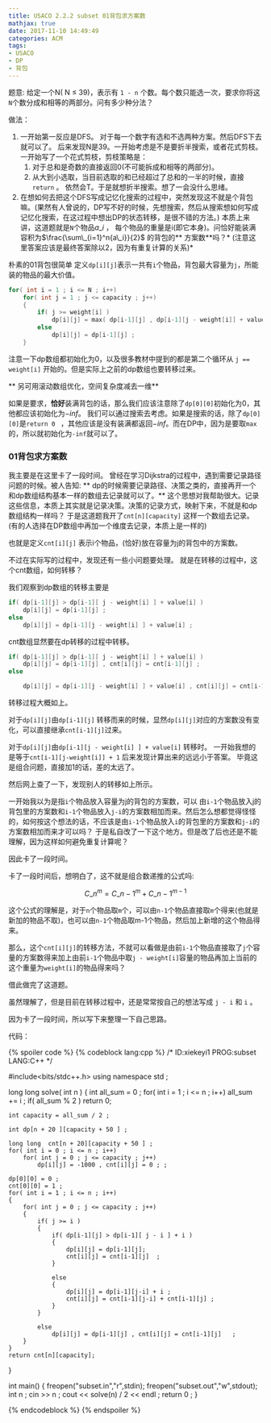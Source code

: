 ```yaml
---
title: USACO 2.2.2 subset 01背包求方案数
mathjax: true 
date: 2017-11-10 14:49:49
categories: ACM
tags:
- USACO
- DP
- 背包
---
```




题意: 给定一个N( N $\leq$ 39)，表示有 `1 - n` 个数。每个数只能选一次，要求你将这`N`个数分成和相等的两部分。问有多少种分法？

<!--more-->

做法：

1. 一开始第一反应是DFS。 对于每一个数字有选和不选两种方案。然后DFS下去就可以了。 后来发现N是39。一开始考虑是不是要折半搜索，或者花式剪枝。
一开始写了一个花式剪枝，剪枝策略是：
	1. 对于总和是奇数的直接返回0(不可能拆成和相等的两部分)。 
	2. 从大到小选取，当目前选取的和已经超过了总和的一半的时候，直接`return` 。 依然会T。于是就想折半搜索。想了一会没什么思绪。
2. 在想如何去把这个DFS写成记忆化搜索的过程中，突然发现这不就是个背包嘛。(果然有人曾说的，DP写不好的时候，先想搜索，然后从搜索想如何写成记忆化搜索，在这过程中想出DP的状态转移，是很不错的方法。)
本质上来讲，这道题就是`N`个物品$a\_{i}$ ， 每个物品的重量是i(即它本身)。问恰好能装满容积为$\frac{\sum\_{i=1}^n{a\_i}}{2}$ 的背包的** 方案数**吗？* (注意这里答案应该是最终答案除以2，因为有重复计算的关系)*


朴素的01背包很简单
定义`dp[i][j]`表示一共有`i`个物品，背包最大容量为`j`，所能装的物品的最大价值。
```c++
for( int i = 1 ; i <= N ; i++)
	for( int j = 1 ; j <= capacity ; j++)
	{
		if( j >= weight[i] ) 
			dp[i][j] = max( dp[i-1][j] , dp[i-1][j - weight[i]] + value[i] ) ;
		else
			dp[i][j] = dp[i-1][j] ;
	}
```

注意一下dp数组都初始化为0，以及很多教材中提到的都是第二个循环从 ` j == weight[i] ` 开始的。但是实际上之前的dp数组也要转移过来。

** 另可用滚动数组优化，空间复杂度减去一维**

如果是要求，**恰好**装满背包的话，那么我们应该注意除了`dp[0][0]`初始化为0，其他都应该初始化为$-inf$。
我们可以通过搜索去考虑。如果是搜索的话，除了`dp[0][0]`是`return 0 ` ，其他应该是没有装满都返回$-inf$。而在DP中，因为是要取`max`的，所以就初始化为`-inf`就可以了。

### 01背包求方案数

我主要是在这里卡了一段时间。
曾经在学习Dijkstra的过程中，遇到需要记录路径问题的时候。被人告知: ** dp的时候需要记录路径、决策之类的，直接再开一个和dp数组结构基本一样的数组去记录就可以了。** 
这个思想对我帮助很大。记录这些信息，本质上其实就是记录决策。决策的记录方式，映射下来，不就是和dp数组结构一样吗？
于是这道题我开了`cnt[n][capacity]` 这样一个数组去记录。(有的人选择在DP数组中再加一个维度去记录，本质上是一样的)

也就是定义`cnt[i][j]` 表示i个物品，(恰好)放在容量为j的背包中的方案数。

不过在实际写的过程中，发现还有一些小问题要处理。 就是在转移的过程中，这个cnt数组，如何转移？

我们观察到dp数组的转移主要是
```c++
if( dp[i-1][j] > dp[i-1][ j - weight[i] ] + value[i] )
	dp[i][j] = dp[i-1][j] ;
else
	dp[i][j] = dp[i-1][j - weight[i] ] + value[i] ;
```

cnt数组显然要在dp转移的过程中转移。

```c++
if( dp[i-1][j] > dp[i-1][ j - weight[i] ] + value[i] )
	dp[i][j] = dp[i-1][j] , cnt[i][j] = cnt[i-1][j] ;
else

	dp[i][j] = dp[i-1][j - weight[i] ] + value[i] , cnt[i][j] = cnt[i-1][j - weight[i]  ] + cnt[i-1][j];
```

转移过程大概如上。

对于`dp[i][j]`由`dp[i-1][j]` 转移而来的时候，显然`dp[i][j]`对应的方案数没有变化，可以直接继承`cnt[i-1][j]`过来。

对于`dp[i][j]`由`dp[i-1][j - weight[i] ] + value[i]` 转移时。
一开始我想的是等于`cnt[i-1][j-weight[i]] + 1` 后来发现计算出来的远远小于答案。
毕竟这是组合问题，直接加1的话，差的太远了。

然后网上查了一下，发现别人的转移如上所示。

一开始我以为是指`i`个物品放入容量为j的背包的方案数，可以 由`i-1`个物品放入j的背包里的方案数和`i-1`个物品放入`j-i`的方案数相加而来。然后怎么想都觉得怪怪的，如何按这个想法的话，不应该是由`i-1`个物品放入`i`的背包里的方案数和`j-i`的方案数相加而来才可以吗？ 于是私自改了一下这个地方。但是改了后也还是不能理解，因为这样如何避免重复计算呢？

因此卡了一段时间。

卡了一段时间后，想明白了，这不就是组合数递推的公式吗:

$$ C\_n^m = C\_{n-1}^m + C\_{n-1}^{m-1} $$ 

这个公式的理解是，对于`n`个物品取`m`个，可以由`n-1`个物品直接取`m`个得来(也就是新加的物品不取)，也可以由`n-1`个物品取m-1个物品，然后加上新增的这个物品得来。

那么，这个`cnt[i][j]`的转移方法，不就可以看做是由前`i-1`个物品直接取了`j`个容量的方案数得来加上由前`i-1`个物品中取`j - weight[i]`容量的物品再加上当前的这个重量为`weight[i]`的物品得来吗？


借此做完了这道题。

虽然理解了，但是目前在转移过程中，还是常常按自己的想法写成 `j - i` 和 `i` 。


因为卡了一段时间，所以写下来整理一下自己思路。

代码：

{% spoiler code %}
{% codeblock lang:cpp %} 
/*
ID:xiekeyi1
PROG:subset
LANG:C++
 */

#include<bits/stdc++.h>
using namespace std ;

long long  solve( int n ) 
{
	int all_sum = 0 ;
	for( int i = 1 ; i <= n ; i++)
		all_sum += i ;
	if( all_sum % 2 )
		return 0;

	int capacity = all_sum / 2 ;

	int dp[n + 20 ][capacity + 50 ] ;

	long long  cnt[n + 20][capacity + 50 ] ;
	for( int i = 0 ; i <= n ; i++)
		for( int j = 0 ; j <= capacity ; j++)
			dp[i][j] = -1000 , cnt[i][j] = 0 ; ;

	dp[0][0] = 0 ; 
	cnt[0][0] = 1 ;
	for( int i = 1 ; i <= n ; i++)
	{
		for( int j = 0 ; j <= capacity ; j++)
		{
			if( j >= i )
			{
				if( dp[i-1][j] > dp[i-1][ j - i ] + i )
				{
					dp[i][j] = dp[i-1][j];
					cnt[i][j] = cnt[i-1][j]  ;
				}
				
				else
				{
					dp[i][j] = dp[i-1][j-i] + i ;
					cnt[i][j] = cnt[i-1][j-i] + cnt[i-1][j] ; 
				}
			}

			else
				dp[i][j] = dp[i-1][j] , cnt[i][j] = cnt[i-1][j]   ;
		}
	}
	return cnt[n][capacity];
}



int main()
{
	freopen("subset.in","r",stdin);
	freopen("subset.out","w",stdout);
	int n ;
	cin >> n ;
	cout << solve(n) / 2  << endl ;
	return 0 ;
}


{% endcodeblock %} 
{% endspoiler %}
